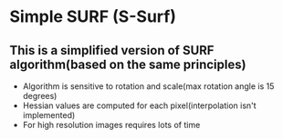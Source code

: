 Simple SURF (S-Surf)
====================
This is a simplified version of
SURF algorithm(based on the same
principles)
------
* Algorithm is sensitive to rotation
and scale(max rotation angle is 15 degrees)
* Hessian values are computed for each
pixel(interpolation isn't implemented)
* For high resolution images requires lots of time